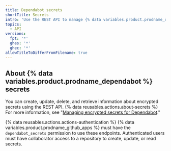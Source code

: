 ```yaml
---
title: Dependabot secrets
shortTitle: Secrets
intro: 'Use the REST API to manage {% data variables.product.prodname_dependabot %} secrets for an organization or repository.'
topics:
  - API
versions:
  fpt: '*'
  ghes: '*'
  ghec: '*'
allowTitleToDifferFromFilename: true
---
```


## About {% data variables.product.prodname_dependabot %} secrets

You can create, update, delete, and retrieve information about encrypted secrets using the REST API. {% data reusables.actions.about-secrets %} For more information, see "[Managing encrypted secrets for Dependabot](/code-security/supply-chain-security/keeping-your-dependencies-updated-automatically/managing-encrypted-secrets-for-dependabot)."

{% data reusables.actions.actions-authentication %} {% data variables.product.prodname_github_apps %} must have the `dependabot_secrets` permission to use these endpoints. Authenticated users must have collaborator access to a repository to create, update, or read secrets.
